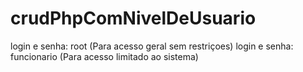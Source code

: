 # crudPhpComNivelDeUsuario
login e senha: root (Para acesso geral sem restriçoes)
login e senha: funcionario (Para acesso limitado ao sistema)
